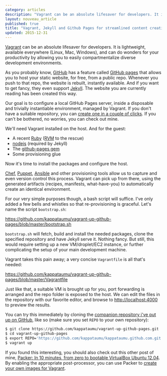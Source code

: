 ```yaml
---
category: articles
description: "Vagrant can be an absolute lifesaver for developers. It is lightweight, available everywhere (Linux, Mac, Windows), and can do wonders for your productivity by allowing you to easily compartmentalize diverse development environments."
layout: nouveau_article
published: true
title: "Vagrant, Jekyll and Github Pages for streamlined content creation"
updated: 2015-12-31
---
```


[Vagrant](https://www.vagrantup.com/) can be an absolute lifesaver for developers. It is lightweight, available everywhere (Linux, Mac, Windows), and can do wonders for your productivity by allowing you to easily compartmentalize diverse development environments.

As you probably know, [GitHub](https://github.com/) has a feature called [GitHub pages](https://pages.github.com/) that allows you to host your static website, for free, from a public repo. Whenever you push to that repo, the website is rebuilt, instantly available. And if you want to get fancy, they even support [Jekyll](http://jekyllrb.com/). The website you are currently reading has been created this way.

Our goal is to configure a local GitHub Pages server, inside a disposable and trivially instantiable environment, managed by Vagrant. If you don't have a suitable repository, you can [create one in a couple of clicks](https://pages.github.com/). If you can't be bothered, no worries, you can check out mine.

We'll need Vagrant installed on the host. And for the guest:

* A recent [Ruby](https://www.ruby-lang.org/en/) ([RVM](https://rvm.io/) to the rescue)
* [nodejs](http://nodejs.org/) (required by Jekyll)
* The [github-pages gem](https://github.com/github/pages-gem)
* Some provisioning glue

Now it's time to install the packages and configure the host.

[Chef](https://www.chef.io/), [Puppet](http://puppetlabs.com/), [Ansible](http://www.ansible.com/home) and other provisioning tools allow us to capture and even version control this process. Vagrant can pick up from there, using the generated artifacts (recipes, manifests, what-have-you) to automatically create an identical environment.

For our very simple purposes though, a bash script will suffice. I've only added a few bells and whistles so that re-provisioning is graceful. Let's name the script `bootstrap.sh`:

<script src='https://gitembed.com/https://github.com/kappataumu/vagrant-up-github-pages/blob/master/bootstrap.sh?lexer=bash'></script>
<noscript><a href='https://github.com/kappataumu/vagrant-up-github-pages/blob/master/bootstrap.sh'>https://github.com/kappataumu/vagrant-up-github-pages/blob/master/bootstrap.sh</a></noscript>

`bootstrap.sh` will fetch, build and install the needed packages, clone the specified repository and have Jekyll serve it. Nothing fancy. But still, this would require setting up a new VM/droplet/EC2 instance, or further complicating the setup of your main development machine.

Vagrant takes this pain away; a very concise `Vagrantfile` is all that's needed:

<script src='https://gitembed.com/https://github.com/kappataumu/vagrant-up-github-pages/blob/master/Vagrantfile?lexer=rb'></script>
<noscript><a href='https://github.com/kappataumu/vagrant-up-github-pages/blob/master/Vagrantfile'>https://github.com/kappataumu/vagrant-up-github-pages/blob/master/Vagrantfile</a></noscript>

Just like that, a suitable VM is brought up for you, port forwarding is arranged and the repo folder is exposed to the host. We can edit the files in the repository with our favorite editor, and browse to [http://localhost:4000](http://localhost:4000) to preview the results.

You can try this immediately by cloning the [companion repository i've put up on GitHub](https://github.com/kappataumu/vagrant-up-github-pages), like so (make sure you set `REPO` to your own repository):

```bash
$ git clone https://github.com/kappataumu/vagrant-up-github-pages.git
$ cd vagrant-up-github-pages
$ export REPO='https://github.com/kappataumu/kappataumu.github.com.git'
$ vagrant up
```

If you found this interesting, you should also check out this other post of mine, [Packer: In 10 minutes, from zero to bootable VirtualBox Ubuntu 12.04](http://kappataumu.com/articles/creating-an-Ubuntu-VM-with-packer.html). By enabling the appropriate post-processor, you can use Packer to [create your own images for Vagrant](https://www.packer.io/intro/getting-started/vagrant.html).
